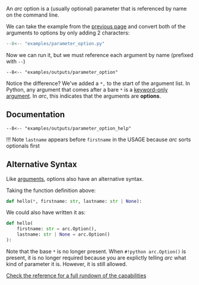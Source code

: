 An *arc* option is a (usually optional) parameter that is referenced by name on the command line.

We can take the example from the [previous page](./arguments.md) and convert both of the arguments to options by only adding 2 characters:
```py title="examples/parameter_option.py"
--8<-- "examples/parameter_option.py"
```

Now we can run it, but we must reference each argument by name (prefixed with `--`)
```console
--8<-- "examples/outputs/parameter_option"
```

Notice the difference? We've added a `*,` to the start of the argument list. In Python, any argument that comes after a bare `*` is a [keyword-only argument](https://www.python.org/dev/peps/pep-3102/). In *arc*, this indicates that
the arguments are **options**.


## Documentation
```console
--8<-- "examples/outputs/parameter_option_help"
```
!!! Note
    `lastname` appears before `firstname` in the USAGE because *arc* sorts optionals first

## Alternative Syntax
Like [arguments](./arguments.md#alternative-syntax), options also have an alternative syntax.

Taking the function definition above:
```py
def hello(*, firstname: str, lastname: str | None):
```
We could also have written it as:
```py
def hello(
    firstname: str = arc.Option(),
    lastname: str | None = arc.Option()
):
```
Note that the base `*` is no longer present. When `#!python arc.Option()` is present, it is no longer required because you are explictly telling *arc* what kind of parameter it is. However, it is still allowed.

[Check the reference for a full rundown of the capabilities](../../reference/params.md#arc.params.Option)